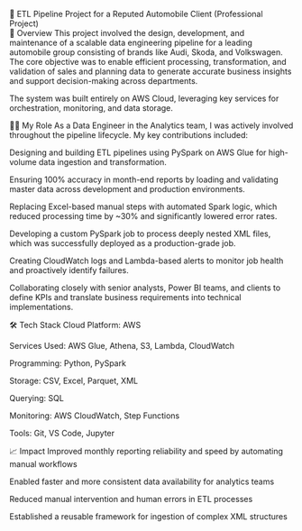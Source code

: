 🚗 ETL Pipeline Project for a Reputed Automobile Client (Professional Project)  
📌 Overview
This project involved the design, development, and maintenance of a scalable data engineering pipeline for a leading automobile group consisting of brands like Audi, Skoda, and Volkswagen. The core objective was to enable efficient processing, transformation, and validation of sales and planning data to generate accurate business insights and support decision-making across departments.

The system was built entirely on AWS Cloud, leveraging key services for orchestration, monitoring, and data storage.

🧑‍💻 My Role
As a Data Engineer in the Analytics team, I was actively involved throughout the pipeline lifecycle. My key contributions included:

Designing and building ETL pipelines using PySpark on AWS Glue for high-volume data ingestion and transformation.

Ensuring 100% accuracy in month-end reports by loading and validating master data across development and production environments.

Replacing Excel-based manual steps with automated Spark logic, which reduced processing time by ~30% and significantly lowered error rates.

Developing a custom PySpark job to process deeply nested XML files, which was successfully deployed as a production-grade job.

Creating CloudWatch logs and Lambda-based alerts to monitor job health and proactively identify failures.

Collaborating closely with senior analysts, Power BI teams, and clients to define KPIs and translate business requirements into technical implementations.

🛠️ Tech Stack
Cloud Platform: AWS

Services Used: AWS Glue, Athena, S3, Lambda, CloudWatch

Programming: Python, PySpark

Storage: CSV, Excel, Parquet, XML

Querying: SQL

Monitoring: AWS CloudWatch, Step Functions

Tools: Git, VS Code, Jupyter

📈 Impact
Improved monthly reporting reliability and speed by automating manual workflows

Enabled faster and more consistent data availability for analytics teams

Reduced manual intervention and human errors in ETL processes

Established a reusable framework for ingestion of complex XML structures
